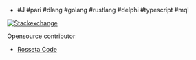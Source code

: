 - #J #pari #dlang #golang #rustlang #delphi #typescript #mql

[![Stackexchange](https://stackexchange.com/users/flair/753457.png)](https://stackexchange.com/)

Opensource contributor

  - [Rosseta Code](https://rosettacode.org/wiki/Special:Contributions/Menjaraz)


